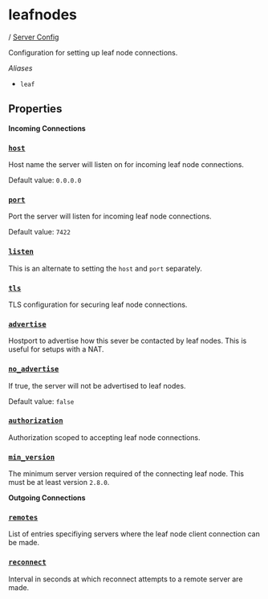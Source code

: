 # leafnodes

/ [Server Config](../README.md) 

Configuration for setting up leaf node connections.

*Aliases*
- `leaf`

## Properties

**Incoming Connections**

### [`host`](host/README.md)

Host name the server will listen on for incoming
leaf node connections.

Default value: `0.0.0.0`

### [`port`](port/README.md)

Port the server will listen for incoming leaf node
connections.

Default value: `7422`

### [`listen`](listen/README.md)

This is an alternate to setting the `host` and `port` separately.

### [`tls`](tls/README.md)

TLS configuration for securing leaf node connections.

### [`advertise`](advertise/README.md)

Hostport to advertise how this sever be contacted
by leaf nodes. This is useful for setups with a NAT.

### [`no_advertise`](no_advertise/README.md)

If true, the server will not be advertised to leaf nodes.

Default value: `false`

### [`authorization`](authorization/README.md)

Authorization scoped to accepting leaf node connections.

### [`min_version`](min_version/README.md)

The minimum server version required of the connecting
leaf node. This must be at least version `2.8.0`.

**Outgoing Connections**

### [`remotes`](remotes/README.md)

List of entries specifiying servers where the leaf
node client connection can be made.

### [`reconnect`](reconnect/README.md)

Interval in seconds at which reconnect attempts to a
remote server are made.

